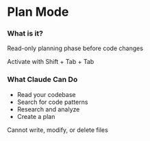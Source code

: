 # Plan Mode

<div class="two-cols">

<FeatureCard v-click>

### What is it?

Read-only planning phase before code changes

Activate with Shift + Tab + Tab

</FeatureCard>

<FeatureCard v-click>

### What Claude Can Do

- Read your codebase
- Search for code patterns
- Research and analyze
- Create a plan

Cannot write, modify, or delete files

</FeatureCard>

</div>

